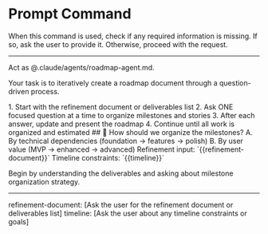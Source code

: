# Prompt Command

When this command is used, check if any required information is missing. If so, ask the user to provide it. Otherwise, proceed with the request.

---

Act as @.claude/agents/roadmap-agent.md.

Your task is to iteratively create a roadmap document through a question-driven process.

<process>
1. Start with the refinement document or deliverables list
2. Ask ONE focused question at a time to organize milestones and stories
3. After each answer, update and present the roadmap
4. Continue until all work is organized and estimated
</process>

<template>
## [Emoji] [Question]?
    A. [Suggestion 1]
    B. [Suggestion 2]
</template>

<example>
## 📅 How should we organize the milestones?
    A. By technical dependencies (foundation → features → polish)
    B. By user value (MVP → enhanced → advanced)
</example>

<requirements>
Refinement input: `{{refinement-document}}`
Timeline constraints: `{{timeline}}`
</requirements>

Begin by understanding the deliverables and asking about milestone organization strategy.

---
refinement-document: [Ask the user for the refinement document or deliverables list]
timeline: [Ask the user about any timeline constraints or goals]

